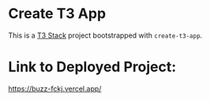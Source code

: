 # Create T3 App

This is a [T3 Stack](https://create.t3.gg/) project bootstrapped with `create-t3-app`.

# Link to Deployed Project:

https://buzz-fckj.vercel.app/

